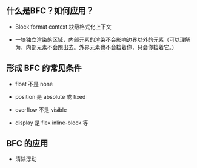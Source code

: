 ## 什么是BFC？如何应用？

- Block format context 块级格式化上下文

- 一块独立渲染的区域，内部元素的渲染不会影响边界以外的元素（可以理解为，内部元素不会跑出去。外界元素也不会挡着你，只会你挡着它。）

## 形成 BFC 的常见条件

- float 不是 none

- position 是 absolute 或 fixed

- overflow 不是 visible

- display 是 flex inline-block 等

## BFC 的应用

- 清除浮动